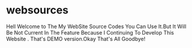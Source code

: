 # websources
Hell Welcome to The My WebSite Source Codes You Can Use It.But It Will Be Not Current In The Feature Because I Continuing To Develop This Website . That's DEMO version.Okay That's All Goodbye!
